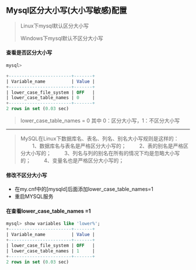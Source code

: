 ## Mysql区分大小写(大小写敏感)配置

> Linux下mysql默认区分大小写
>
> Windows下mysql默认不区分大小写

#### 查看是否区分大小写

```sql
mysql> 

+------------------------+-------+
| Variable_name          | Value |
+------------------------+-------+
| lower_case_file_system | OFF   |
| lower_case_table_names | 0     |
+------------------------+-------+
2 rows in set (0.03 sec)
```

>  lower_case_table_names = 0
> 其中 0：区分大小写，1：不区分大小写 

----

>  MySQL在Linux下数据库名、表名、列名、别名大小写规则是这样的：
> 　　 1、数据库名与表名是严格区分大小写的；
> 　　 2、表的别名是严格区分大小写的；
> 　　 3、列名与列的别名在所有的情况下均是忽略大小写的；
> 　　 4、变量名也是严格区分大小写的； 

#### 修改不区分大小写

* 在my.cnf中的[mysqld]后面添加lower_case_table_names=1
* 重启MYSQL服务

#### 在查看lower_case_table_names =1

```sql
mysql> show variables like 'lower%';
+------------------------+-------+
| Variable_name          | Value |
+------------------------+-------+
| lower_case_file_system | OFF   |
| lower_case_table_names | 1     |
+------------------------+-------+
2 rows in set (0.03 sec)
```

